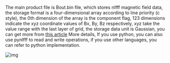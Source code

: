 The main product file is Bout.bin file, which stores nlfff magnetic field data, the storage format is a four-dimensional array according to line priority (c style), the 0th dimension of the array is the component flag, 123 dimensions indicate the xyz coordinate values of Bx, By, Bz respectively, xyz take the value range with the last layer of grid, the storage data unit is Gaussian, you can get more from [this article](https://www.nature.com/articles/s41597-023-02091-5) More details, If you use python, you can also use pynlfff to read and write operations, if you use other languages, you can refer to python implementation.

![img](https://media.springernature.com/full/springer-static/image/art%3A10.1038%2Fs41597-023-02091-5/MediaObjects/41597_2023_2091_Fig8_HTML.png)
